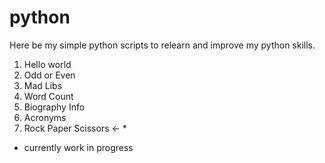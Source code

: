# python
Here be my simple python scripts to relearn and improve my python skills.

1. Hello world
2. Odd or Even
3. Mad Libs
4. Word Count
5. Biography Info
6. Acronyms
7. Rock Paper Scissors <- *

* currently work in progress
